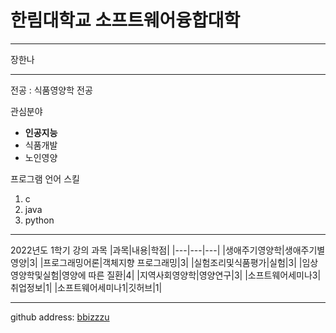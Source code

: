 # 한림대학교 소프트웨어융합대학
---
장한나

---

전공 : 식품영양학 전공

관심분야   
* **인공지능**
* 식품개발
* 노인영양


프로그램 언어 스킬
1. c
2. java
3. python

--------------

2022년도 1학기 강의 과목
|과목|내용|학점|
|---|---|---|
|생애주기영양학|생애주기별 영양|3|
|프로그래밍어론|객체지향 프로그래밍|3|
|실험조리및식품평가|실험|3|
|임상영양학및실험|영양에 따른 질환|4|
|지역사회영양학|영양연구|3|
|소프트웨어세미나3|취업정보|1|
|소프트웨어세미나1|깃허브|1|

------------------

github address: [bbizzzu][github]

[github]:http://github.com/bbizzzu


